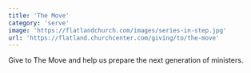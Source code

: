 ```yaml
---
title: 'The Move'
category: 'serve'
image: 'https://flatlandchurch.com/images/series-in-step.jpg'
url: 'https://flatland.churchcenter.com/giving/to/the-move'
---
```


Give to The Move and help us prepare the next generation of ministers.
